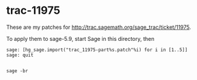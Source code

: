 trac-11975
==========

These are my patches for <http://trac.sagemath.org/sage_trac/ticket/11975>.

To apply them to sage-5.9, start Sage in this directory, then


    sage: [hg_sage.import("trac_11975-part%s.patch"%i) for i in [1..5]]
    sage: quit


    sage -br

    